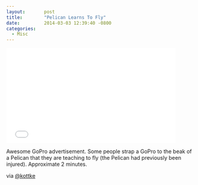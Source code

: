```yaml
---
layout:       post
title:        "Pelican Learns To Fly"
date:         2014-03-03 12:39:40 -0800
categories:
  - Misc
---
```


<iframe class="embedly-embed" src="//cdn.embedly.com/widgets/media.html?src=https%3A%2F%2Fwww.youtube.com%2Fembed%2F_YEyzvtMx3s%3Ffeature%3Doembed&url=https%3A%2F%2Fwww.youtube.com%2Fwatch%3Fv%3D_YEyzvtMx3s&image=https%3A%2F%2Fi.ytimg.com%2Fvi%2F_YEyzvtMx3s%2Fhqdefault.jpg&key=d815972c91e546edb5d2d02e509f8b1c&type=text%2Fhtml&schema=youtube" width="450" height="253" scrolling="no" frameborder="0" allowfullscreen></iframe>

Awesome GoPro advertisement. Some people strap a GoPro to the beak of a Pelican that they are teaching to fly (the Pelican had previously been injured). Approximate 2 minutes. 

 via  [@kottke](http://kottke.org/14/03/gopelican)  
